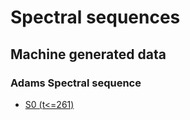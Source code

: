 # Spectral sequences
## Machine generated data
### Adams Spectral sequence
* [S0 (t<=261)](./S0_AdamsE2_t261/index.html)
